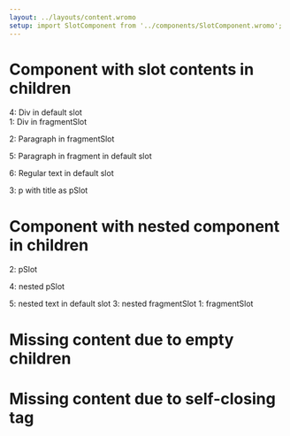 ```yaml
---
layout: ../layouts/content.wromo
setup: import SlotComponent from '../components/SlotComponent.wromo';
---
```


# Component with slot contents in children

<SlotComponent>
	<div>4: Div in default slot</div>
	<Fragment slot="fragmentSlot">
		<div>1: Div in fragmentSlot</div>
		<p>2: Paragraph in fragmentSlot</p>
	</Fragment>
	<Fragment><p>5: Paragraph in fragment in default slot</p></Fragment>
	6: Regular text in default slot
	<p slot="pSlot" title="hello">3: p with title as pSlot</p>
</SlotComponent>

# Component with nested component in children

<SlotComponent>
	<p slot="pSlot">2: pSlot</p>
	<SlotComponent>
		<p slot="pSlot">4: nested pSlot</p>
		5: nested text in default slot
		<Fragment slot="fragmentSlot">3: nested fragmentSlot</Fragment>
	</SlotComponent>
	<Fragment slot="fragmentSlot">1: fragmentSlot</Fragment>
</SlotComponent>

# Missing content due to empty children

<SlotComponent>
</SlotComponent>

# Missing content due to self-closing tag

<SlotComponent/>
